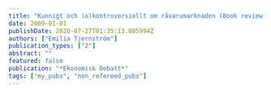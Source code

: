 ```yaml
---
title: "Kunnigt och (o)kontroversiellt om råvarumarknaden (Book review of “Handbook of Primary Commodities in the Global Economy” by Marian Radetzki)"
date: 2009-01-01
publishDate: 2020-07-27T01:35:13.085994Z
authors: ["Emilia Tjernström"]
publication_types: ["2"]
abstract: ""
featured: false
publication: "*Ekonomisk Debatt*"
tags: ["my_pubs", "non_refereed_pubs"]
---
```


